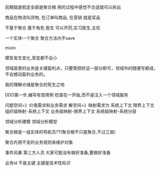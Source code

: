 前期就是假定全部是聚合根
用的过程中感觉不合适就可以拆出

商品在物流叫货物, 在订单叫商品, 在营销 就是奖品

不基于聚合 基于角色
医生 可以开药,实习医生,主任

一个实体一个聚合
聚合方法内不save


mixin

模型发生变化,改变都不会小

领域层里的业务是关键盈利点，只要管控好这一部分即可，领域外的随便写都成，不会撼动盈利业务的。

我的理解仓储是聚合的死生之地

DDD第一步,编写有效用例
检查在一开始,而不是注入一个领域服务

问题空间=》价值需求和业务需求
解空间=》映射需求为 系统上下文 限界上下文
 组织级映射-系统上下文
 业务级映射-限界上下文
 系统级映射-系统分层

领域分析建模 领域分析模型


聚合根是一组实体的导航员??(聚合根不只是聚合,不过三层)

聚合内用不变的业务规则来维护对象

事件风暴 第三方人员 大家可能没有做好准备,要做好准备

业务id 不是主键 主键是技术性标识
